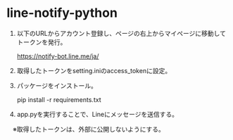 # line-notify-python

1. 以下のURLからアカウント登録し、ページの右上からマイページに移動してトークンを発行。

   https://notify-bot.line.me/ja/
2. 取得したトークンをsetting.iniのaccess_tokenに設定。

3. パッケージをインストール。

   pip install -r requirements.txt

4. app.pyを実行することで、Lineにメッセージを送信する。

　※取得したトークンは、外部に公開しないようにする。
